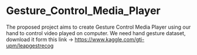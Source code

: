 # Gesture_Control_Media_Player
The proposed project aims to create Gesture Control Media Player using our hand to control video played on computer.
We need hand gesture dataset, download it form this link -> https://www.kaggle.com/gti-upm/leapgestrecog
